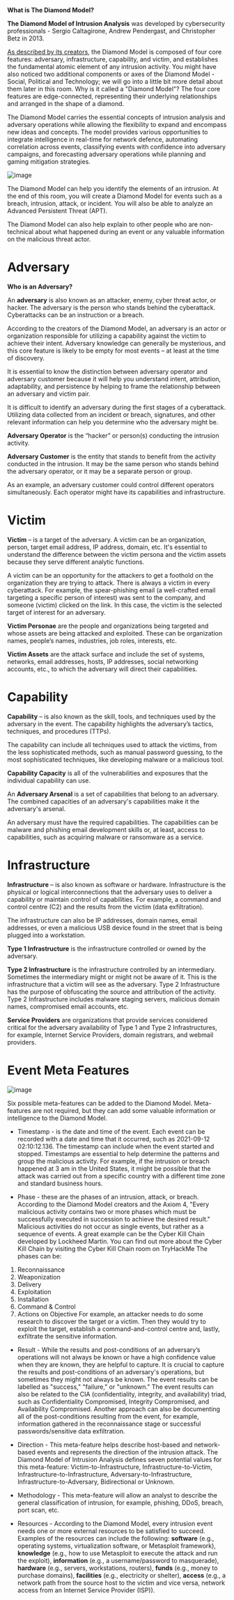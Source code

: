 **What is The Diamond Model?**

**The Diamond Model of Intrusion Analysis** was developed by cybersecurity professionals - Sergio Caltagirone, Andrew Pendergast, and Christopher Betz in 2013.

[As described by its creators](https://www.activeresponse.org/wp-content/uploads/2013/07/diamond.pdf), the Diamond Model is composed of four core features: adversary, infrastructure, capability, and victim, and establishes the fundamental atomic element of any intrusion activity. You might have also noticed two additional components or axes of the Diamond Model - Social, Political and Technology; we will go into a little bit more detail about them later in this room. Why is it called a "Diamond Model"? The four core features are edge-connected, representing their underlying relationships and arranged in the shape of a diamond. 

The Diamond Model carries the essential concepts of intrusion analysis and adversary operations while allowing the flexibility to expand and encompass new ideas and concepts. The model provides various opportunities to integrate intelligence in real-time for network defence, automating correlation across events, classifying events with confidence into adversary campaigns, and forecasting adversary operations while planning and gaming mitigation strategies.

![image](https://github.com/user-attachments/assets/dbc6c8d5-d65e-49ce-89c1-f7adf8782fa6)

The Diamond Model can help you identify the elements of an intrusion. At the end of this room, you will create a Diamond Model for events such as a breach, intrusion, attack, or incident. You will also be able to analyze an Advanced Persistent Threat (APT). 

The Diamond Model can also help explain to other people who are non-technical about what happened during an event or any valuable information on the malicious threat actor.

# Adversary

**Who is an Adversary?**

An **adversary** is also known as an attacker, enemy, cyber threat actor, or hacker. The adversary is the person who stands behind the cyberattack. Cyberattacks can be an instruction or a breach.

According to the creators of the Diamond Model,  an adversary is an actor or organization responsible for utilizing a capability against the victim to achieve their intent. Adversary knowledge can generally be mysterious, and this core feature is likely to be empty for most events – at least at the time of discovery. 

It is essential to know the distinction between adversary operator and adversary customer because it will help you understand intent, attribution, adaptability, and persistence by helping to frame the relationship between an adversary and victim pair.  

It is difficult to identify an adversary during the first stages of a cyberattack. Utilizing data collected from an incident or breach, signatures, and other relevant information can help you determine who the adversary might be.

**Adversary Operator** is the “hacker” or person(s) conducting the intrusion activity.

**Adversary Customer** is the entity that stands to benefit from the activity conducted in the intrusion. It may be the same person who stands behind the adversary operator, or it may be a separate person or group.

As an example, an adversary customer could control different operators simultaneously. Each operator might have its capabilities and infrastructure.

# Victim

**Victim** – is a target of the adversary. A victim can be an organization, person, target email address, IP address, domain, etc. It's essential to understand the difference between the victim persona and the victim assets because they serve different analytic functions. 

A victim can be an opportunity for the attackers to get a foothold on the organization they are trying to attack. There is always a victim in every cyberattack. For example, the spear-phishing email (a well-crafted email targeting a specific person of interest) was sent to the company, and someone (victim) clicked on the link. In this case, the victim is the selected target of interest for an adversary. 

**Victim Personae** are the people and organizations being targeted and whose assets are being attacked and exploited. These can be organization names, people’s names, industries, job roles, interests, etc.

**Victim Assets** are the attack surface and include the set of systems, networks, email addresses, hosts, IP addresses, social networking accounts, etc., to which the adversary will direct their capabilities.

# Capability

**Capability** – is also known as the skill, tools, and techniques used by the adversary in the event. The capability highlights the adversary’s tactics, techniques, and procedures (TTPs). 

The capability can include all techniques used to attack the victims, from the less sophisticated methods, such as manual password guessing, to the most sophisticated techniques, like developing malware or a malicious tool. 

**Capability Capacity** is all of the vulnerabilities and exposures that the individual capability can use. 

An **Adversary Arsenal** is a set of capabilities that belong to an adversary. The combined capacities of an adversary's capabilities make it the adversary's arsenal.

An adversary must have the required capabilities. The capabilities can be malware and phishing email development skills or, at least, access to capabilities, such as acquiring malware or ransomware as a service.

# Infrastructure

**Infrastructure** – is also known as software or hardware. Infrastructure is the physical or logical interconnections that the adversary uses to deliver a capability or maintain control of capabilities. For example, a command and control centre (C2) and the results from the victim (data exfiltration). 

The infrastructure can also be IP addresses, domain names, email addresses, or even a malicious USB device found in the street that is being plugged into a workstation. 

**Type 1 Infrastructure** is the infrastructure controlled or owned by the adversary. 

**Type 2 Infrastructure** is the infrastructure controlled by an intermediary. Sometimes the intermediary might or might not be aware of it. This is the infrastructure that a victim will see as the adversary. Type 2 Infrastructure has the purpose of obfuscating the source and attribution of the activity. Type 2 Infrastructure includes malware staging servers, malicious domain names, compromised email accounts, etc.

**Service Providers** are organizations that provide services considered critical for the adversary availability of Type 1 and Type 2 Infrastructures, for example, Internet Service Providers, domain registrars, and webmail providers.

# Event Meta Features

![image](https://github.com/user-attachments/assets/00d8cd07-2ade-4a19-bf87-d10ad33b3574)

Six possible meta-features can be added to the Diamond Model. Meta-features are not required, but they can add some valuable information or intelligence to the Diamond Model.

- Timestamp - is the date and time of the event. Each event can be recorded with a date and time that it occurred, such as 2021-09-12 02:10:12.136. The timestamp can include when the event started and stopped. Timestamps are essential to help determine the patterns and group the malicious activity. For example, if the intrusion or breach happened at 3 am in the United States, it might be possible that the attack was carried out from a specific country with a different time zone and standard business hours.
  
- Phase - these are the phases of an intrusion, attack, or breach. According to the Diamond Model creators and the Axiom 4, "Every malicious activity contains two or more phases which must be successfully executed in succession to achieve the desired result." Malicious activities do not occur as single events, but rather as a sequence of events. A great example can be the Cyber Kill Chain developed by Lockheed Martin. You can find out more about the Cyber Kill Chain by visiting the Cyber Kill Chain room on TryHackMe 
The phases can be: 
1. Reconnaissance
2. Weaponization
3. Delivery
4. Exploitation
5. Installation
6. Command & Control
7. Actions on Objective
For example, an attacker needs to do some research to discover the target or a victim. Then they would try to exploit the target, establish a command-and-control centre and, lastly, exfiltrate the sensitive information.

- Result - While the results and post-conditions of an adversary’s operations will not always be known or have a high confidence value when they are known, they are helpful to capture. It is crucial to capture the results and post-conditions of an adversary's operations, but sometimes they might not always be known. The event results can be labelled as "success," "failure," or "unknown." The event results can also be related to the CIA (confidentiality, integrity, and availability) triad, such as Confidentiality Compromised, Integrity Compromised, and Availability Compromised. Another approach can also be documenting all of the post-conditions resulting from the event, for example, information gathered in the reconnaissance stage or successful passwords/sensitive data exfiltration.

- Direction - This meta-feature helps describe host-based and network-based events and represents the direction of the intrusion attack. The Diamond Model of Intrusion Analysis defines seven potential values for this meta-feature: Victim-to-Infrastructure, Infrastructure-to-Victim, Infrastructure-to-Infrastructure, Adversary-to-Infrastructure, Infrastructure-to-Adversary, Bidirectional or Unknown.
  
- Methodology - This meta-feature will allow an analyst to describe the general classification of intrusion, for example, phishing, DDoS, breach, port scan, etc.
  
- Resources - According to the Diamond Model, every intrusion event needs one or more external resources to be satisfied to succeed. Examples of the resources can include the following: **software** (e.g., operating systems, virtualization software, or Metasploit framework), **knowledge** (e.g., how to use Metasploit to execute the attack and run the exploit), **information** (e.g., a username/password to masquerade), **hardware** (e.g., servers, workstations, routers), **funds** (e.g., money to purchase domains), **facilities** (e.g., electricity or shelter), **access** (e.g., a network path from the source host to the victim and vice versa, network access from an Internet Service Provider (ISP)).
